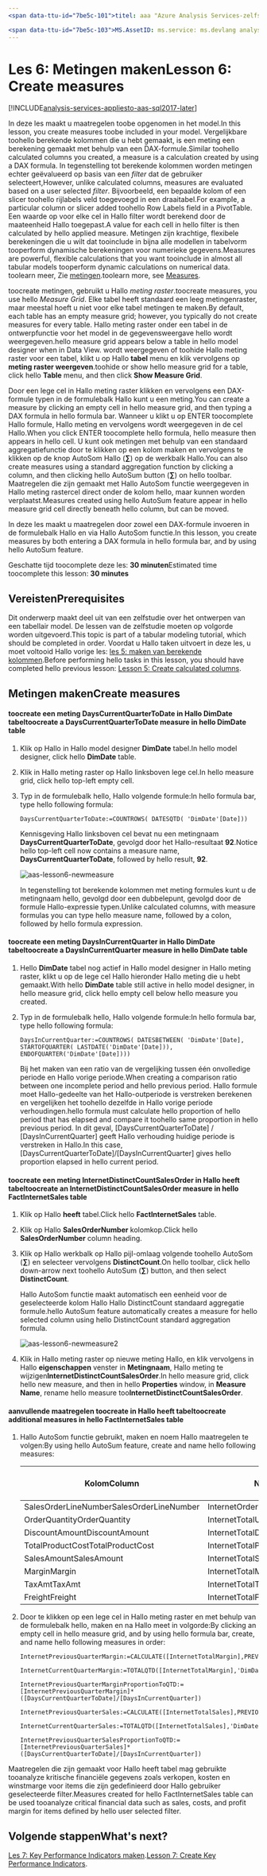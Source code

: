 ```yaml
---
<span data-ttu-id="7be5c-101">titel: aaa "Azure Analysis Services-zelfstudie les 6: eenheden maken | Microsoft Docs' Beschrijving: hierin wordt beschreven hoe toocreate maatregelen in de zelfstudie hello Azure Analysis Services-project.</span><span class="sxs-lookup"><span data-stu-id="7be5c-101">title: aaa"Azure Analysis Services tutorial lesson 6: Create measures | Microsoft Docs" description: Describes how toocreate measures in hello Azure Analysis Services tutorial project.</span></span> <span data-ttu-id="7be5c-102">Services: analysis services-documentationcenter: '' auteur: minewiskan manager: erikre-editor: '' tags: ''</span><span class="sxs-lookup"><span data-stu-id="7be5c-102">services: analysis-services documentationcenter: '' author: minewiskan manager: erikre editor: '' tags: ''</span></span>

<span data-ttu-id="7be5c-103">MS.AssetID: ms.service: ms.devlang analysis services: N.V.T. ms.topic:-slag-artikel ms.tgt_pltfrm: N.V.T. ms.workload: n.v.t. ms.date: 01-06/2017 ms.author: owend</span><span class="sxs-lookup"><span data-stu-id="7be5c-103">ms.assetid: ms.service: analysis-services ms.devlang: NA ms.topic: get-started-article ms.tgt_pltfrm: NA ms.workload: na ms.date: 06/01/2017 ms.author: owend</span></span>
---
```

# <a name="lesson-6-create-measures"></a><span data-ttu-id="7be5c-104">Les 6: Metingen maken</span><span class="sxs-lookup"><span data-stu-id="7be5c-104">Lesson 6: Create measures</span></span>

[!INCLUDE[analysis-services-appliesto-aas-sql2017-later](../../../includes/analysis-services-appliesto-aas-sql2017-later.md)]

<span data-ttu-id="7be5c-105">In deze les maakt u maatregelen toobe opgenomen in het model.</span><span class="sxs-lookup"><span data-stu-id="7be5c-105">In this lesson, you create measures toobe included in your model.</span></span> <span data-ttu-id="7be5c-106">Vergelijkbare toohello berekende kolommen die u hebt gemaakt, is een meting een berekening gemaakt met behulp van een DAX-formule.</span><span class="sxs-lookup"><span data-stu-id="7be5c-106">Similar toohello calculated columns you created, a measure is a calculation created by using a DAX formula.</span></span> <span data-ttu-id="7be5c-107">In tegenstelling tot berekende kolommen worden metingen echter geëvalueerd op basis van een *filter* dat de gebruiker selecteert,</span><span class="sxs-lookup"><span data-stu-id="7be5c-107">However, unlike calculated columns, measures are evaluated based on a user selected *filter*.</span></span> <span data-ttu-id="7be5c-108">Bijvoorbeeld, een bepaalde kolom of een slicer toohello rijlabels veld toegevoegd in een draaitabel.</span><span class="sxs-lookup"><span data-stu-id="7be5c-108">For example, a particular column or slicer added toohello Row Labels field in a PivotTable.</span></span> <span data-ttu-id="7be5c-109">Een waarde op voor elke cel in Hallo filter wordt berekend door de maateenheid Hallo toegepast.</span><span class="sxs-lookup"><span data-stu-id="7be5c-109">A value for each cell in hello filter is then calculated by hello applied measure.</span></span> <span data-ttu-id="7be5c-110">Metingen zijn krachtige, flexibele berekeningen die u wilt dat tooinclude in bijna alle modellen in tabelvorm tooperform dynamische berekeningen voor numerieke gegevens.</span><span class="sxs-lookup"><span data-stu-id="7be5c-110">Measures are powerful, flexible calculations that you want tooinclude in almost all tabular models tooperform dynamic calculations on numerical data.</span></span> <span data-ttu-id="7be5c-111">toolearn meer, Zie [metingen](https://docs.microsoft.com/sql/analysis-services/tabular-models/measures-ssas-tabular).</span><span class="sxs-lookup"><span data-stu-id="7be5c-111">toolearn more, see [Measures](https://docs.microsoft.com/sql/analysis-services/tabular-models/measures-ssas-tabular).</span></span>
  
<span data-ttu-id="7be5c-112">toocreate metingen, gebruikt u Hallo *meting raster*.</span><span class="sxs-lookup"><span data-stu-id="7be5c-112">toocreate measures, you use hello *Measure Grid*.</span></span> <span data-ttu-id="7be5c-113">Elke tabel heeft standaard een leeg metingenraster, maar meestal hoeft u niet voor elke tabel metingen te maken.</span><span class="sxs-lookup"><span data-stu-id="7be5c-113">By default, each table has an empty measure grid; however, you typically do not create measures for every table.</span></span> <span data-ttu-id="7be5c-114">Hallo meting raster onder een tabel in de ontwerpfunctie voor het model in de gegevensweergave hello wordt weergegeven.</span><span class="sxs-lookup"><span data-stu-id="7be5c-114">hello measure grid appears below a table in hello model designer when in Data View.</span></span> <span data-ttu-id="7be5c-115">wordt weergegeven of toohide Hallo meting raster voor een tabel, klikt u op Hallo **tabel** menu en klik vervolgens op **meting raster weergeven**.</span><span class="sxs-lookup"><span data-stu-id="7be5c-115">toohide or show hello measure grid for a table, click hello **Table** menu, and then click **Show Measure Grid**.</span></span>  
  
<span data-ttu-id="7be5c-116">Door een lege cel in Hallo meting raster klikken en vervolgens een DAX-formule typen in de formulebalk Hallo kunt u een meting.</span><span class="sxs-lookup"><span data-stu-id="7be5c-116">You can create a measure by clicking an empty cell in hello measure grid, and then typing a DAX formula in hello formula bar.</span></span> <span data-ttu-id="7be5c-117">Wanneer u klikt u op ENTER toocomplete Hallo formule, Hallo meting en vervolgens wordt weergegeven in de cel Hallo.</span><span class="sxs-lookup"><span data-stu-id="7be5c-117">When you click ENTER toocomplete hello formula, hello measure then appears in hello cell.</span></span> <span data-ttu-id="7be5c-118">U kunt ook metingen met behulp van een standaard aggregatiefunctie door te klikken op een kolom maken en vervolgens te klikken op de knop AutoSom Hallo (**∑**) op de werkbalk Hallo.</span><span class="sxs-lookup"><span data-stu-id="7be5c-118">You can also create measures using a standard aggregation function by clicking a column, and then clicking hello AutoSum button (**∑**) on hello toolbar.</span></span> <span data-ttu-id="7be5c-119">Maatregelen die zijn gemaakt met Hallo AutoSom functie weergegeven in Hallo meting rastercel direct onder de kolom hello, maar kunnen worden verplaatst.</span><span class="sxs-lookup"><span data-stu-id="7be5c-119">Measures created using hello AutoSum feature appear in hello measure grid cell directly beneath hello column, but can be moved.</span></span>  
  
<span data-ttu-id="7be5c-120">In deze les maakt u maatregelen door zowel een DAX-formule invoeren in de formulebalk Hallo en via Hallo AutoSom functie.</span><span class="sxs-lookup"><span data-stu-id="7be5c-120">In this lesson, you create measures by both entering a DAX formula in hello formula bar, and by using hello AutoSum feature.</span></span>  
  
<span data-ttu-id="7be5c-121">Geschatte tijd toocomplete deze les: **30 minuten**</span><span class="sxs-lookup"><span data-stu-id="7be5c-121">Estimated time toocomplete this lesson: **30 minutes**</span></span>  
  
## <a name="prerequisites"></a><span data-ttu-id="7be5c-122">Vereisten</span><span class="sxs-lookup"><span data-stu-id="7be5c-122">Prerequisites</span></span>  
<span data-ttu-id="7be5c-123">Dit onderwerp maakt deel uit van een zelfstudie over het ontwerpen van een tabellair model. De lessen van de zelfstudie moeten op volgorde worden uitgevoerd.</span><span class="sxs-lookup"><span data-stu-id="7be5c-123">This topic is part of a tabular modeling tutorial, which should be completed in order.</span></span> <span data-ttu-id="7be5c-124">Voordat u Hallo taken uitvoert in deze les, u moet voltooid Hallo vorige les: [les 5: maken van berekende kolommen](../tutorials/aas-lesson-5-create-calculated-columns.md).</span><span class="sxs-lookup"><span data-stu-id="7be5c-124">Before performing hello tasks in this lesson, you should have completed hello previous lesson: [Lesson 5: Create calculated columns](../tutorials/aas-lesson-5-create-calculated-columns.md).</span></span>  
  
## <a name="create-measures"></a><span data-ttu-id="7be5c-125">Metingen maken</span><span class="sxs-lookup"><span data-stu-id="7be5c-125">Create measures</span></span>  
  
#### <a name="toocreate-a-dayscurrentquartertodate-measure-in-hello-dimdate-table"></a><span data-ttu-id="7be5c-126">toocreate een meting DaysCurrentQuarterToDate in Hallo DimDate tabel</span><span class="sxs-lookup"><span data-stu-id="7be5c-126">toocreate a DaysCurrentQuarterToDate measure in hello DimDate table</span></span>  
  
1.  <span data-ttu-id="7be5c-127">Klik op Hallo in Hallo model designer **DimDate** tabel.</span><span class="sxs-lookup"><span data-stu-id="7be5c-127">In hello model designer, click hello **DimDate** table.</span></span>  
  
2.  <span data-ttu-id="7be5c-128">Klik in Hallo meting raster op Hallo linksboven lege cel.</span><span class="sxs-lookup"><span data-stu-id="7be5c-128">In hello measure grid, click hello top-left empty cell.</span></span>  
  
3.  <span data-ttu-id="7be5c-129">Typ in de formulebalk hello, Hallo volgende formule:</span><span class="sxs-lookup"><span data-stu-id="7be5c-129">In hello formula bar, type hello following formula:</span></span>  
  
    ```
    DaysCurrentQuarterToDate:=COUNTROWS( DATESQTD( 'DimDate'[Date])) 
    ```
  
    <span data-ttu-id="7be5c-130">Kennisgeving Hallo linksboven cel bevat nu een metingnaam **DaysCurrentQuarterToDate**, gevolgd door het Hallo-resultaat **92**.</span><span class="sxs-lookup"><span data-stu-id="7be5c-130">Notice hello top-left cell now contains a measure name, **DaysCurrentQuarterToDate**, followed by hello result, **92**.</span></span>
    
      ![aas-lesson6-newmeasure](../tutorials/media/aas-lesson6-newmeasure.png) 
    
    <span data-ttu-id="7be5c-132">In tegenstelling tot berekende kolommen met meting formules kunt u de metingnaam hello, gevolgd door een dubbelepunt, gevolgd door de formule Hallo-expressie typen.</span><span class="sxs-lookup"><span data-stu-id="7be5c-132">Unlike calculated columns, with measure formulas you can type hello measure name, followed by a colon, followed by hello formula expression.</span></span>

  
#### <a name="toocreate-a-daysincurrentquarter-measure-in-hello-dimdate-table"></a><span data-ttu-id="7be5c-133">toocreate een meting DaysInCurrentQuarter in Hallo DimDate tabel</span><span class="sxs-lookup"><span data-stu-id="7be5c-133">toocreate a DaysInCurrentQuarter measure in hello DimDate table</span></span>  
  
1.  <span data-ttu-id="7be5c-134">Hello **DimDate** tabel nog actief in Hallo model designer in Hallo meting raster, klikt u op de lege cel Hallo hieronder Hallo meting die u hebt gemaakt.</span><span class="sxs-lookup"><span data-stu-id="7be5c-134">With hello **DimDate** table still active in hello model designer, in hello measure grid, click hello empty cell below hello measure you created.</span></span>  
  
2.  <span data-ttu-id="7be5c-135">Typ in de formulebalk hello, Hallo volgende formule:</span><span class="sxs-lookup"><span data-stu-id="7be5c-135">In hello formula bar, type hello following formula:</span></span>  
  
    ```
    DaysInCurrentQuarter:=COUNTROWS( DATESBETWEEN( 'DimDate'[Date], STARTOFQUARTER( LASTDATE('DimDate'[Date])), ENDOFQUARTER('DimDate'[Date])))
    ```
  
    <span data-ttu-id="7be5c-136">Bij het maken van een ratio van de vergelijking tussen één onvolledige periode en Hallo vorige periode.</span><span class="sxs-lookup"><span data-stu-id="7be5c-136">When creating a comparison ratio between one incomplete period and hello previous period.</span></span> <span data-ttu-id="7be5c-137">Hallo formule moet Hallo-gedeelte van het Hallo-outperiode is verstreken berekenen en vergelijken het toohello dezelfde in Hallo vorige periode verhoudingen.</span><span class="sxs-lookup"><span data-stu-id="7be5c-137">hello formula must calculate hello proportion of hello period that has elapsed and compare it toohello same proportion in hello previous period.</span></span> <span data-ttu-id="7be5c-138">In dit geval, [DaysCurrentQuarterToDate] / [DaysInCurrentQuarter] geeft Hallo verhouding huidige periode is verstreken in Hallo.</span><span class="sxs-lookup"><span data-stu-id="7be5c-138">In this case, [DaysCurrentQuarterToDate]/[DaysInCurrentQuarter] gives hello proportion elapsed in hello current period.</span></span>  
  
#### <a name="toocreate-an-internetdistinctcountsalesorder-measure-in-hello-factinternetsales-table"></a><span data-ttu-id="7be5c-139">toocreate een meting InternetDistinctCountSalesOrder in Hallo heeft tabel</span><span class="sxs-lookup"><span data-stu-id="7be5c-139">toocreate an InternetDistinctCountSalesOrder measure in hello FactInternetSales table</span></span>  
  
1.  <span data-ttu-id="7be5c-140">Klik op Hallo **heeft** tabel.</span><span class="sxs-lookup"><span data-stu-id="7be5c-140">Click hello **FactInternetSales** table.</span></span>   
  
2.  <span data-ttu-id="7be5c-141">Klik op Hallo **SalesOrderNumber** kolomkop.</span><span class="sxs-lookup"><span data-stu-id="7be5c-141">Click hello **SalesOrderNumber** column heading.</span></span>  
  
3.  <span data-ttu-id="7be5c-142">Klik op Hallo werkbalk op Hallo pijl-omlaag volgende toohello AutoSom (**∑**) en selecteer vervolgens **DistinctCount**.</span><span class="sxs-lookup"><span data-stu-id="7be5c-142">On hello toolbar, click hello down-arrow next toohello AutoSum (**∑**) button, and then select **DistinctCount**.</span></span>  
  
    <span data-ttu-id="7be5c-143">Hallo AutoSom functie maakt automatisch een eenheid voor de geselecteerde kolom Hallo Hallo DistinctCount standaard aggregatie formule.</span><span class="sxs-lookup"><span data-stu-id="7be5c-143">hello AutoSum feature automatically creates a measure for hello selected column using hello DistinctCount standard aggregation formula.</span></span>  
    
       ![aas-lesson6-newmeasure2](../tutorials/media/aas-lesson6-newmeasure2.png)
  
4.  <span data-ttu-id="7be5c-145">Klik in Hallo meting raster op nieuwe meting Hallo, en klik vervolgens in Hallo **eigenschappen** venster in **Metingnaam**, Hallo meting te wijzigen**InternetDistinctCountSalesOrder**.</span><span class="sxs-lookup"><span data-stu-id="7be5c-145">In hello measure grid, click hello new measure, and then in hello **Properties** window, in **Measure Name**, rename hello measure too**InternetDistinctCountSalesOrder**.</span></span> 
 
  
#### <a name="toocreate-additional-measures-in-hello-factinternetsales-table"></a><span data-ttu-id="7be5c-146">aanvullende maatregelen toocreate in Hallo heeft tabel</span><span class="sxs-lookup"><span data-stu-id="7be5c-146">toocreate additional measures in hello FactInternetSales table</span></span>  
  
1.  <span data-ttu-id="7be5c-147">Hallo AutoSom functie gebruikt, maken en noem Hallo maatregelen te volgen:</span><span class="sxs-lookup"><span data-stu-id="7be5c-147">By using hello AutoSum feature, create and name hello following measures:</span></span>  

    |<span data-ttu-id="7be5c-148">Kolom</span><span class="sxs-lookup"><span data-stu-id="7be5c-148">Column</span></span>|<span data-ttu-id="7be5c-149">Naam van meting</span><span class="sxs-lookup"><span data-stu-id="7be5c-149">Measure name</span></span>|<span data-ttu-id="7be5c-150">AutoSom (∑)</span><span class="sxs-lookup"><span data-stu-id="7be5c-150">AutoSum (∑)</span></span>|<span data-ttu-id="7be5c-151">Formule</span><span class="sxs-lookup"><span data-stu-id="7be5c-151">Formula</span></span>|  
    |----------------|----------|-----------------|-----------|  
    |<span data-ttu-id="7be5c-152">SalesOrderLineNumber</span><span class="sxs-lookup"><span data-stu-id="7be5c-152">SalesOrderLineNumber</span></span>|<span data-ttu-id="7be5c-153">InternetOrderLinesCount</span><span class="sxs-lookup"><span data-stu-id="7be5c-153">InternetOrderLinesCount</span></span>|<span data-ttu-id="7be5c-154">Count</span><span class="sxs-lookup"><span data-stu-id="7be5c-154">Count</span></span>|<span data-ttu-id="7be5c-155">=COUNTA([SalesOrderLineNumber])</span><span class="sxs-lookup"><span data-stu-id="7be5c-155">=COUNTA([SalesOrderLineNumber])</span></span>|  
    |<span data-ttu-id="7be5c-156">OrderQuantity</span><span class="sxs-lookup"><span data-stu-id="7be5c-156">OrderQuantity</span></span>|<span data-ttu-id="7be5c-157">InternetTotalUnits</span><span class="sxs-lookup"><span data-stu-id="7be5c-157">InternetTotalUnits</span></span>|<span data-ttu-id="7be5c-158">Sum</span><span class="sxs-lookup"><span data-stu-id="7be5c-158">Sum</span></span>|<span data-ttu-id="7be5c-159">=SUM([OrderQuantity])</span><span class="sxs-lookup"><span data-stu-id="7be5c-159">=SUM([OrderQuantity])</span></span>|  
    |<span data-ttu-id="7be5c-160">DiscountAmount</span><span class="sxs-lookup"><span data-stu-id="7be5c-160">DiscountAmount</span></span>|<span data-ttu-id="7be5c-161">InternetTotalDiscountAmount</span><span class="sxs-lookup"><span data-stu-id="7be5c-161">InternetTotalDiscountAmount</span></span>|<span data-ttu-id="7be5c-162">Sum</span><span class="sxs-lookup"><span data-stu-id="7be5c-162">Sum</span></span>|<span data-ttu-id="7be5c-163">=SUM([DiscountAmount])</span><span class="sxs-lookup"><span data-stu-id="7be5c-163">=SUM([DiscountAmount])</span></span>|  
    |<span data-ttu-id="7be5c-164">TotalProductCost</span><span class="sxs-lookup"><span data-stu-id="7be5c-164">TotalProductCost</span></span>|<span data-ttu-id="7be5c-165">InternetTotalProductCost</span><span class="sxs-lookup"><span data-stu-id="7be5c-165">InternetTotalProductCost</span></span>|<span data-ttu-id="7be5c-166">Sum</span><span class="sxs-lookup"><span data-stu-id="7be5c-166">Sum</span></span>|<span data-ttu-id="7be5c-167">=SUM([TotalProductCost])</span><span class="sxs-lookup"><span data-stu-id="7be5c-167">=SUM([TotalProductCost])</span></span>|  
    |<span data-ttu-id="7be5c-168">SalesAmount</span><span class="sxs-lookup"><span data-stu-id="7be5c-168">SalesAmount</span></span>|<span data-ttu-id="7be5c-169">InternetTotalSales</span><span class="sxs-lookup"><span data-stu-id="7be5c-169">InternetTotalSales</span></span>|<span data-ttu-id="7be5c-170">Sum</span><span class="sxs-lookup"><span data-stu-id="7be5c-170">Sum</span></span>|<span data-ttu-id="7be5c-171">=SUM([SalesAmount])</span><span class="sxs-lookup"><span data-stu-id="7be5c-171">=SUM([SalesAmount])</span></span>|  
    |<span data-ttu-id="7be5c-172">Margin</span><span class="sxs-lookup"><span data-stu-id="7be5c-172">Margin</span></span>|<span data-ttu-id="7be5c-173">InternetTotalMargin</span><span class="sxs-lookup"><span data-stu-id="7be5c-173">InternetTotalMargin</span></span>|<span data-ttu-id="7be5c-174">Sum</span><span class="sxs-lookup"><span data-stu-id="7be5c-174">Sum</span></span>|<span data-ttu-id="7be5c-175">=SUM([Margin])</span><span class="sxs-lookup"><span data-stu-id="7be5c-175">=SUM([Margin])</span></span>|  
    |<span data-ttu-id="7be5c-176">TaxAmt</span><span class="sxs-lookup"><span data-stu-id="7be5c-176">TaxAmt</span></span>|<span data-ttu-id="7be5c-177">InternetTotalTaxAmt</span><span class="sxs-lookup"><span data-stu-id="7be5c-177">InternetTotalTaxAmt</span></span>|<span data-ttu-id="7be5c-178">Sum</span><span class="sxs-lookup"><span data-stu-id="7be5c-178">Sum</span></span>|<span data-ttu-id="7be5c-179">=SUM([TaxAmt])</span><span class="sxs-lookup"><span data-stu-id="7be5c-179">=SUM([TaxAmt])</span></span>|  
    |<span data-ttu-id="7be5c-180">Freight</span><span class="sxs-lookup"><span data-stu-id="7be5c-180">Freight</span></span>|<span data-ttu-id="7be5c-181">InternetTotalFreight</span><span class="sxs-lookup"><span data-stu-id="7be5c-181">InternetTotalFreight</span></span>|<span data-ttu-id="7be5c-182">Sum</span><span class="sxs-lookup"><span data-stu-id="7be5c-182">Sum</span></span>|<span data-ttu-id="7be5c-183">=SUM([Freight])</span><span class="sxs-lookup"><span data-stu-id="7be5c-183">=SUM([Freight])</span></span>|  
  
2.  <span data-ttu-id="7be5c-184">Door te klikken op een lege cel in Hallo meting raster en met behulp van de formulebalk hello, maken en na Hallo meet in volgorde:</span><span class="sxs-lookup"><span data-stu-id="7be5c-184">By clicking an empty cell in hello measure grid, and by using hello formula bar, create, and name hello following measures in order:</span></span>  
  
      ```
      InternetPreviousQuarterMargin:=CALCULATE([InternetTotalMargin],PREVIOUSQUARTER('DimDate'[Date]))
      ```
      
      ```
      InternetCurrentQuarterMargin:=TOTALQTD([InternetTotalMargin],'DimDate'[Date])
      ```
  
      ```
      InternetPreviousQuarterMarginProportionToQTD:=[InternetPreviousQuarterMargin]*([DaysCurrentQuarterToDate]/[DaysInCurrentQuarter])
      ```
  
      ```
      InternetPreviousQuarterSales:=CALCULATE([InternetTotalSales],PREVIOUSQUARTER('DimDate'[Date]))
      ```
  
      ```
      InternetCurrentQuarterSales:=TOTALQTD([InternetTotalSales],'DimDate'[Date])
      ```
      
      ```
      InternetPreviousQuarterSalesProportionToQTD:=[InternetPreviousQuarterSales]*([DaysCurrentQuarterToDate]/[DaysInCurrentQuarter])
      ```
  
<span data-ttu-id="7be5c-185">Maatregelen die zijn gemaakt voor Hallo heeft tabel mag gebruikte tooanalyze kritische financiële gegevens zoals verkopen, kosten en winstmarge voor items die zijn gedefinieerd door Hallo gebruiker geselecteerde filter.</span><span class="sxs-lookup"><span data-stu-id="7be5c-185">Measures created for hello FactInternetSales table can be used tooanalyze critical financial data such as sales, costs, and profit margin for items defined by hello user selected filter.</span></span>  
  
## <a name="whats-next"></a><span data-ttu-id="7be5c-186">Volgende stappen</span><span class="sxs-lookup"><span data-stu-id="7be5c-186">What's next?</span></span>
<span data-ttu-id="7be5c-187">[Les 7: Key Performance Indicators maken](../tutorials/aas-lesson-7-create-key-performance-indicators.md).</span><span class="sxs-lookup"><span data-stu-id="7be5c-187">[Lesson 7: Create Key Performance Indicators](../tutorials/aas-lesson-7-create-key-performance-indicators.md).</span></span>  

  
